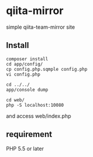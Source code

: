 # qiita-mirror
simple qiita-team-mirror site

## Install

```
composer install
cd app/config/
cp config.php.sqmple config.php
vi config.php

cd ../../
app/console dump

cd web/
php -S localhost:10080
```

and access web/index.php


## requirement

PHP 5.5 or later

